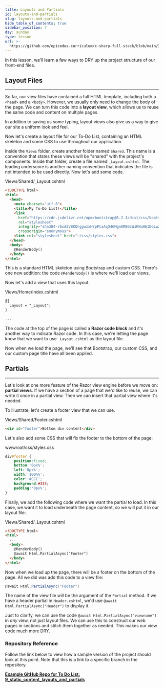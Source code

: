 ```yaml
---
title: Layouts and Partials
id: layouts-and-partials
slug: layouts-and-partials
hide_table_of_contents: true
sidebar_position: 7
day: sunday
type: lesson
url: >-
  https://github.com/epicodus-curriculum/c-sharp-full-stack/blob/main/3g_layouts_and_partials.md
---
```


In this lesson, we'll learn a few ways to DRY up the project structure of our front-end files.

## Layout Files
---

So far, our view files have contained a full HTML template, including both a `<head>` and a `<body>`. However, we usually only need to change the body of the page. We can turn this code into a **layout view**, which allows us to reuse the same code and content on multiple pages.

In addition to saving us some typing, layout views also give us a way to give our site a uniform look and feel.

Now let's create a layout file for our To-Do List, containing an HTML skeleton and some CSS to use throughout our application.

Inside the `Views` folder, create another folder named `Shared`. This name is a convention that states these views will be "shared" with the project's components. Inside that folder, create a file named `_Layout.cshtml`. The leading underscore is another naming convention that indicates the file is not intended to be used directly. Now let's add some code.

<div class="filename">Views/Shared/_Layout.cshtml</div>

```html
<!DOCTYPE html>
<html>
  <head>
    <meta charset="utf-8">
    <title>My To-Do List!</title>
    <link 
      href="https://cdn.jsdelivr.net/npm/bootstrap@5.2.3/dist/css/bootstrap.min.css" 
      rel="stylesheet" 
      integrity="sha384-rbsA2VBKQhggwzxH7pPCaAqO46MgnOM80zW1RWuH61DGLwZJEdK2Kadq2F9CUG65" 
      crossorigin="anonymous">
    <link rel="stylesheet" href="~/css/styles.css">
  </head>
  <body>
    @RenderBody()
  </body>
</html>
```

This is a standard HTML skeleton using Bootstrap and custom CSS. There's one new addition: the code `@RenderBody()` is where we'll load our views.

Now let's add a view that uses this layout.

<div class="filename">Views/Home/Index.cshtml</div>

```html
@{
  Layout = "_Layout";
}

...
```

The code at the top of the page is called a **Razor code block** and it's another way to indicate Razor code. In this case, we're letting the page know that we want to use `_Layout.cshtml` as the layout file.

Now when we load the page, we'll see that Bootstrap, our custom CSS, and our custom page title have all been applied.

## Partials
---

Let's look at one more feature of the Razor view engine before we move on: **partial views**. If we have a section of a page that we'd like to reuse, we can write it once in a partial view. Then we can insert that partial view where it's needed.

To illustrate, let's create a footer view that we can use.

<div class="filename">Views/Shared/Footer.cshtml</div>

```html
<div id="footer">Bottom div content</div>
```

Let's also add some CSS that will fix the footer to the bottom of the page:

<div class="filename">wwwroot/css/styles.css</div>

```css
div#footer {
	position:fixed;
	bottom:'0px%';
	left:'0px%';
	width:'100%%';
	color:'#CCC';
	background:#333;
	padding:'8px%';
}
```

Finally, we add the following code where we want the partial to load. In this case, we want it to load underneath the page content, so we will put it in our layout file:

<div class="filename">Views/Shared/_Layout.cshtml</div>

```html
<!DOCTYPE html>
<html>
  ...
  <body>
    @RenderBody()
    @await Html.PartialAsync("Footer")
  </body>
</html>
```

Now when we load up the page, there will be a footer on the bottom of the page. All we did was add this code to a view file:

```csharp
@await Html.PartialAsync("Footer")
```

The name of the view file will be the argument of the `Partial` method. If we have a header partial in `Header.cshtml`, we'd use `@await Html.PartialAsync("Header")` to display it.

Just to clarify, we can use the code `@await Html.PartialAsync("viewname")` in _any_ view, not just layout files. We can use this to construct our web pages in sections and stitch them together as needed. This makes our view code much more DRY.

### Repository Reference

Follow the link below to view how a sample version of the project should look at this point. Note that this is a link to a specific branch in the repository.

**[<i class="glyphicon glyphicon-folder-open"></i> Example GitHub Repo for To Do List: 9\_static\_content\_layouts\_and\_partials](https://github.com/epicodus-lessons/section-2-to-do-list-csharp-net6/tree/9_static_content_layouts_and_partials)**

